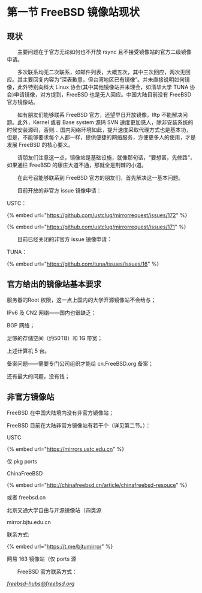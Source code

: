 # 第一节 FreeBSD 镜像站现状

## 现状

　　主要问题在于官方无论如何也不开放 rsync 且不接受镜像站的官方二级镜像申请。

　　多次联系均无二次联系，如邮件列表，大概五次，其中三次回应，两次无回应。其主要回复内容为“深表歉意，但台湾地区已有镜像”。并未直接说明如何镜像，此外特别向科大 Linux 协会(其中其他镜像站并未理会，如清华大学 TUNA 协会)申请镜像，对方提到，FreeBSD 也是无人回应。中国大陆目前没有 FreeBSD 官方镜像站。

　　如有朋友们能够联系 FreeBSD 官方，还望早日开放镜像，lftp 不能解决问题。此外，Kernel 或者 Base system 源码 SVN 速度更加感人，除非安装系统的时候安装源码，否则… 国内网络环境如此，提升速度采取代理方式也是基本功，但是，不能够要求每个人都一样，提供便捷的网络服务，方便更多人的使用，才是发展 FreeBSD 的核心要义。

　　请朋友们注意这一点，镜像站是基础设施，就像那句话，“要想富，先修路”，如果通往 FreeBSD 的康庄大道不通，那就全是荆棘的小道。

　　在此号召能够联系到 FreeBSD 官方的朋友们，首先解决这一基本问题。

　　目前开放的非官方 issue 镜像申请：

USTC：

{% embed url="https://github.com/ustclug/mirrorrequest/issues/172" %}

{% embed url="https://github.com/ustclug/mirrorrequest/issues/171" %}

　　目前已经关闭的非官方 issue 镜像申请：

TUNA：

{% embed url="https://github.com/tuna/issues/issues/16" %}

## 官方给出的镜像站基本要求

服务器的Root 权限，这一点上国内的大学开源镜像站不会给与；

IPv6 及 CN2 网络——国内也很缺乏；

BGP 网络；

足够的存储空间（约50TB）和 1G 带宽；

上述计算机 5 台。

备案问题——需要专门公司组织才能给 cn.FreeBSD.org 备案；

还有最大的问题，没有钱； 　

## 非官方镜像站

FreeBSD 在中国大陆境内没有非官方镜像站；

FreeBSD 目前在大陆非官方镜像站有若干个（详见第二节。）：

USTC

{% embed url="https://mirrors.ustc.edu.cn" %}

仅 pkg ports

ChinaFreeBSD

{% embed url="http://chinafreebsd.cn/article/chinafreebsd-resouce" %}

或者 freebsd.cn

北京交通大学自由与开源镜像站（四类源

mirror.bjtu.edu.cn

联系方式:

{% embed url="https://t.me/bjtumirror" %}

网易 163 镜像站（仅 ports 源

　　FreeBSD 官方联系方式：

[_freebsd-hubs@freebsd.org_](mailto:freebsd-hubs@freebsd.org)
